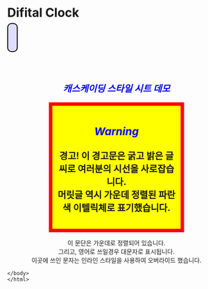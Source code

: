 <!DOCTYPE html>
<html>
    <meta charset="utf-8">
<head>
    <title>
디지털시계
    </title>
    <script>
function displayTime(){
    var elt = document.getElementById("clock");
    var now = new Date();
    elt.innerHTML = now.toLocaleTimeString();
    setTimeout(displayTime, 1000);
}
window.onload = displayTime;
</script>
<style>
#clock {
        font: bold 24pt sans;
        background: #ddf;
        padding: 10px;
        border: solid black 2px;
        border-radius: 10px;
    }
    </style>

<style type="text/css">
    h2, h3 { color: blue; 
        font-style:italic;
        text-align:center;}
   .WARNING { 
    font-weight:bold;
    font-size:150%;
    margin:0 1in 0 1in;
    background-color: yellow;
    border:solid red 8px;
    padding:10 10px;
    text-align:center;
}

 .WARNING h2, .WARNING h3{text-align:center;}
#special{
    text-align:center;
    text-transform:uppercase;
    }

</style>

</head>





<body>
 <h1>Difital Clock</h1></div>


 <span id="clock"></span>
 <br>
 <br>
 <br>
 <br>

 <h2>캐스케이딩 스타일 시트 데모</h2>
<div class="WARNING">
    <h3>Warning</h3>
    경고!
    이 경고문은 굵고 밝은 글씨로 여러분의 시선을 사로잡습니다.<br>
        머릿글 역시 가운데 정렬된 파란색 이텔릭체로 표기했습니다.<br><br></div>
        
   <p id="special">
이 문단은 가운데로 정렬되어 있습니다. <br>
그리고, 영어로 쓰일경우 대문자로 표시됩니다.<br>
<span stule="text-transform:none">
    이곳에 쓰인 문자는 인라인 스타일을 사용하여 오버라이드 했습니다.
</span>



   </p>
        
    </body>
    </html>


 

